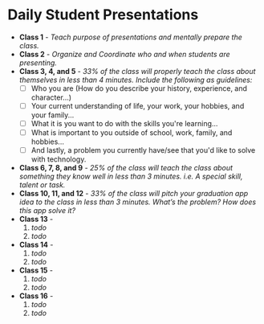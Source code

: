 # Daily Student Presentations

<!-- Explain the purpose of presentations -->

* **Class 1** - *Teach purpose of presentations and mentally prepare the class.*
* **Class 2** - *Organize and Coordinate who and when students are presenting.*
* **Class 3, 4, and 5** - *33% of the class will properly teach the class about themselves in less than 4 minutes. Include the following as guidelines:*
    - [ ] Who you are (How do you describe your history, experience, and character...)
    - [ ] Your current understanding of life, your work, your hobbies, and your family...
    - [ ] What it is you want to do with the skills you're learning...
    - [ ] What is important to you outside of school, work, family, and hobbies...
    - [ ] And lastly, a problem you currently have/see that you'd like to solve with technology.
* **Class 6, 7, 8, and 9** - *25% of the class will teach the class about something they know well in less than 3 minutes. i.e. A special skill, talent or task.*
* **Class 10, 11, and 12** - *33% of the class will pitch your graduation app idea to the class in less than 3 minutes. What’s the problem? How does this app solve it?*
* **Class 13** -
    1. *todo*
    1. *todo* 
    <!-- TODO Need 5 per class... @CLAYTON -->
* **Class 14** -
    1. *todo*
    1. *todo*
* **Class 15** -
    1. *todo*
    1. *todo*
* **Class 16** -
    1. *todo*
    1. *todo*
